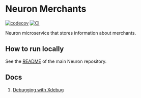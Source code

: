 # Neuron Merchants
[![codecov](https://codecov.io/github/X0GT0X/neuron-merchants/branch/main/graph/badge.svg?token=WNKG3IUNU6)](https://codecov.io/github/X0GT0X/neuron-merchants)
[![CI](https://github.com/X0GT0X/neuron-merchants/actions/workflows/ci.yaml/badge.svg)](https://github.com/X0GT0X/neuron-merchants/actions/workflows/ci.yaml)

Neuron microservice that stores information about merchants.

## How to run locally
See the [README](https://github.com/X0GT0X/neuron/blob/main/README.md) of the main Neuron repository.

## Docs
1. [Debugging with Xdebug](docs/xdebug.md)
